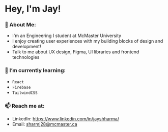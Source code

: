 # Hey, I'm Jay!

### 👋 About Me:

 - I'm an Engineering I student at McMaster University
 - I enjoy creating user experiences with my building blocks of design and development!
 - Talk to me about UX design, Figma, UI libraries and frontend technologies

### 🚀 I’m currently learning:
- ``React``
- ``Firebase``
- ``TailwindCSS``

### 📫 Reach me at: 
- LinkedIn: https://www.linkedin.com/in/jayshharma/
- Email: sharmj28@mcmaster.ca
